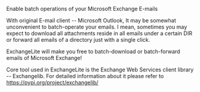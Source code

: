 Enable batch operations of your Microsoft Exchange E-mails

With original E-mail client -- Microsoft Outlook, It may be somewhat unconvenient to batch-operate your emails. I mean, sometimes you may expect to download all attachments reside in all emails under a certain DIR or forward all emails of a directory just with a single click.

ExchangeLite will make you free to batch-download or batch-forward emails of Microsoft Exchange!

Core tool used in ExchangeLite is the Exchange Web Services client library -- Exchangelib. For detailed information about it please refer to https://pypi.org/project/exchangelib/

